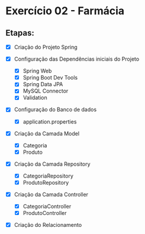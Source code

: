 <h1>Exercício 02 - Farmácia</h1>



<h2>Etapas:</h2>


- [x] Criação do Projeto Spring
- [x] Configuração das Dependências iniciais do Projeto
  - [x] Spring Web
  - [x] Spring Boot Dev Tools
  - [x] Spring Data JPA
  - [x] MySQL Connector
  - [x] Validation
- [x] Configuração do Banco de dados
  - [x] application.properties
- [x] Criação da Camada Model
  - [x] Categoria
  - [x] Produto
- [x] Criação da Camada Repository
  - [x] CategoriaRepository
  - [x] ProdutoRepository
- [x] Criação da Camada Controller
  - [x] CategoriaController 
  - [x] ProdutoController
- [x] Criação do Relacionamento

